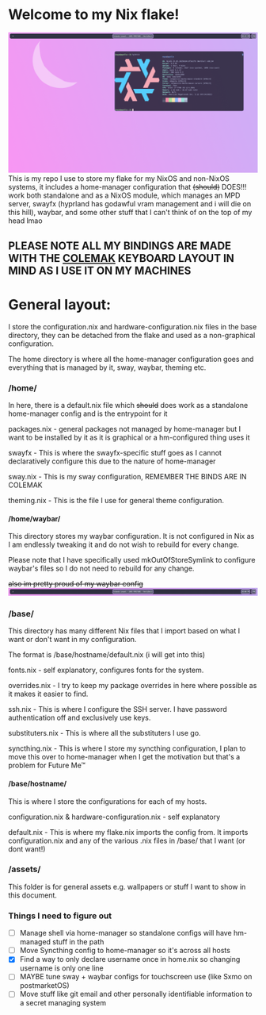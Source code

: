 # Welcome to my Nix flake!
![](/assets/desktop.png)
This is my repo I use to store my flake for my NixOS and non-NixOS systems, it includes a home-manager configuration that ~~(should)~~ DOES!!! work both standalone and as a NixOS module, which manages an MPD server, swayfx (hyprland has godawful vram management and i will die on this hill), waybar, and some other stuff that I can't think of on the top of my head lmao

## PLEASE NOTE ALL MY BINDINGS ARE MADE WITH THE [COLEMAK](https://colemak.org) KEYBOARD LAYOUT IN MIND AS I USE IT ON MY MACHINES

# General layout:
I store the configuration.nix and hardware-configuration.nix files in the base directory, they can be detached from the flake and used as a non-graphical configuration.

The home directory is where all the home-manager configuration goes and everything that is managed by it, sway, waybar, theming etc.

### /home/
In here, there is a default.nix file which ~~should~~ does work as a standalone home-manager config and is the entrypoint for it

packages.nix - general packages not managed by home-manager but I want to be installed by it as it is graphical or a hm-configured thing uses it

swayfx - This is where the swayfx-specific stuff goes as I cannot declaratively configure this due to the nature of home-manager

sway.nix - This is my sway configuration, REMEMBER THE BINDS ARE IN COLEMAK

theming.nix - This is the file I use for general theme configuration.

#### /home/waybar/
This directory stores my waybar configuration. It is not configured in Nix as I am endlessly tweaking it and do not wish to rebuild for every change.

Please note that I have specifically used mkOutOfStoreSymlink to configure waybar's files so I do not need to rebuild for any change.

~~also im pretty proud of my waybar config~~
![](/assets/waybar.gif)

### /base/
This directory has many different Nix files that I import based on what I want or don't want in my configuration.

The format is /base/hostname/default.nix (i will get into this)

fonts.nix - self explanatory, configures fonts for the system.

overrides.nix - I try to keep my package overrides in here where possible as it makes it easier to find.

ssh.nix - This is where I configure the SSH server. I have password authentication off and exclusively use keys.

substituters.nix - This is where all the substituters I use go.

syncthing.nix - This is where I store my syncthing configuration, I plan to move this over to home-manager when I get the motivation but that's a problem for Future Me&trade;

#### /base/hostname/
This is where I store the configurations for each of my hosts.

configuration.nix & hardware-configuration.nix - self explanatory

default.nix - This is where my flake.nix imports the config from. It imports configuration.nix and any of the various .nix files in /base/ that I want (or dont want!)

### /assets/
This folder is for general assets e.g. wallpapers or stuff I want to show in this document.

### Things I need to figure out
- [ ] Manage shell via home-manager so standalone configs will have hm-managed stuff in the path
- [ ] Move Syncthing config to home-manager so it's across all hosts
- [x] Find a way to only declare username once in home.nix so changing username is only one line
- [ ] MAYBE tune sway + waybar configs for touchscreen use (like Sxmo on postmarketOS)
- [ ] Move stuff like git email and other personally identifiable information to a secret managing system
